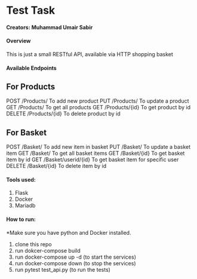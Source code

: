 # Test Task
#### Creators: Muhammad Umair Sabir
#### Overview
This is just a small RESTful API, available via HTTP shopping basket 

#### Available Endpoints

## For Products
POST /Products/ To add new product
PUT /Products/ To update a product
GET /Products/ To get all products
GET /Products/{id} To get product by id
DELETE /Products/{id}  To delete product by id

## For Basket
POST /Basket/ To add new item in basket
PUT /Basket/ To update a basket item
GET /Basket/ To get all basket items
GET /Basket/{id} To get basket item by id
GET /Basket/userid/{id} To get basket item for specific user
DELETE /Basket/{id}  To delete item by id


#### Tools used:
1) Flask
2) Docker
3) Mariadb

#### How to run:
  *Make sure you have python and Docker installed.
  1) clone this repo 
  2) run dokcer-compose build
  3) run docker-compose up -d (to start the services)
  4) run docker-compose down (to stop the services)
  4) run pytest test_api.py (to run the tests)
